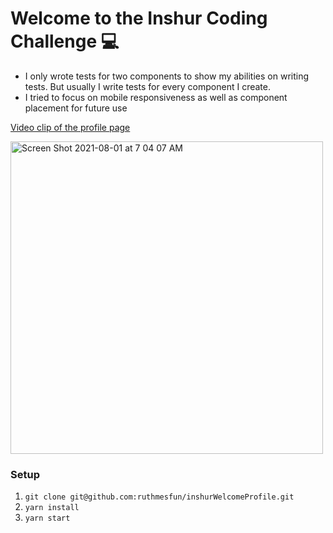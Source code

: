 # Welcome to the Inshur Coding Challenge 💻

- I only wrote tests for two components to show my abilities on writing tests. But usually I write tests for every component I create. 
- I tried to focus on mobile responsiveness as well as component placement for future use

[Video clip of the profile page](https://www.youtube.com/watch?v=Z3pYfu-spWM)


<img width="500" alt="Screen Shot 2021-08-01 at 7 04 07 AM" src="https://user-images.githubusercontent.com/11494166/127769129-619e0346-8ba3-4be3-ac2c-d2cfc4467132.png">


### Setup
1. `git clone git@github.com:ruthmesfun/inshurWelcomeProfile.git`
2. `yarn install`
3. `yarn start`
